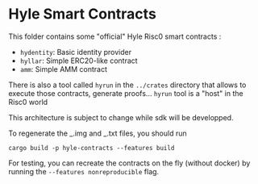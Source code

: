 # Hyle Smart Contracts

This folder contains some "official" Hyle Risc0 smart contracts :

- `hydentity`: Basic identity provider
- `hyllar`: Simple ERC20-like contract
- `amm`: Simple AMM contract

There is also a tool called `hyrun` in the `../crates` directory that allows to execute those contracts, generate proofs...
`hyrun` tool is a "host" in the Risc0 world

This architecture is subject to change while sdk will be developped.

To regenerate the _.img and _.txt files, you should run

```
cargo build -p hyle-contracts --features build
```

For testing, you can recreate the contracts on the fly (without docker) by running the `--features nonreproducible` flag.
